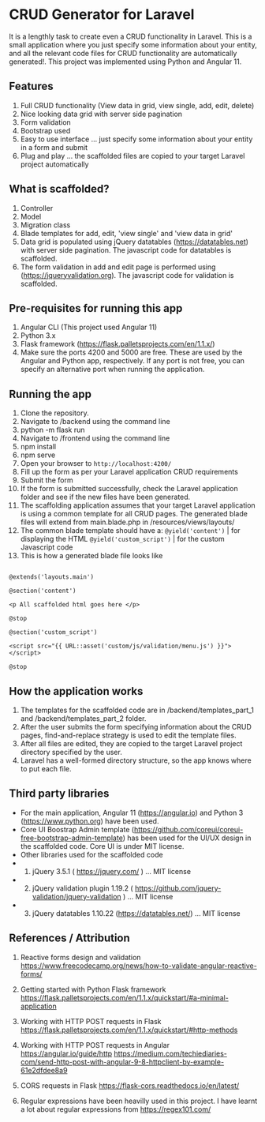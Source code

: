 # CRUD Generator for Laravel

It is a lengthly task to create even a CRUD functionality in Laravel. This is a small application where you just specify some information about your entity, and all the relevant code files for CRUD functionality are automatically generated!.
This project was implemented using Python and Angular 11.

## Features 
1. Full CRUD functionality (View data in grid, view single, add, edit, delete)
2. Nice looking data grid with server side pagination
3. Form validation
4. Bootstrap used
5. Easy to use interface ... just specify some information about your entity in a form and submit
6. Plug and play ... the scaffolded files are copied to your target Laravel project automatically

## What is scaffolded?
1. Controller
2. Model
3. Migration class
4. Blade templates for add, edit, 'view single' and 'view data in grid'
5. Data grid is populated using jQuery datatables (https://datatables.net) with server side pagination. The javascript code for datatables is scaffolded.
6. The form validation in add and edit page is performed using (https://jqueryvalidation.org). The javascript code for validation is scaffolded.

## Pre-requisites for running this app

1. Angular CLI (This project used Angular 11)
2. Python 3.x
3. Flask framework (https://flask.palletsprojects.com/en/1.1.x/)
4. Make sure the ports 4200 and 5000 are free. These are used by the Angular and Python app, respectively. If any port is not free, you can specify an alternative port when running the application.

## Running the app

1. Clone the repository.
2. Navigate to <project directory>/backend using the command line
3. python -m flask run
4. Navigate to <project directory>/frontend using the command line
5. npm install
6. npm serve
7. Open your browser to `http://localhost:4200/`
8. Fill up the form as per your Laravel application CRUD requirements
9. Submit the form
10. If the form is submitted successfully, check the Laravel application folder and see if the new files have been generated.
11. The scaffolding application assumes that your target Laravel application is using a common template for all CRUD pages. The generated blade files will extend from main.blade.php in <laravel app>/resources/views/layouts/
12. The common blade template should have a: 
`@yield('content')`  | for displaying the HTML
`@yield('custom_script')` | for the custom Javascript code
13. This is how a generated blade file looks like

```blade

@extends('layouts.main')

@section('content')

<p All scaffolded html goes here </p>

@stop

@section('custom_script')

<script src="{{ URL::asset('custom/js/validation/menu.js') }}"></script>

@stop

```

## How the application works

1. The templates for the scaffolded code are in <project directory>/backend/templates_part_1 and <project directory>/backend/templates_part_2 folder.
2. After the user submits the form specifying information about the CRUD pages, find-and-replace strategy is used to edit the template files.
3. After all files are edited, they are copied to the target Laravel project directory specified by the user.
4. Laravel has a well-formed directory structure, so the app knows where to put each file.

## Third party libraries

- For the main application, Angular 11 (https://angular.io) and Python 3 (https://www.python.org) have been used.
- Core UI Boostrap Admin template (https://github.com/coreui/coreui-free-bootstrap-admin-template) has been used for the UI/UX design in the scaffolded code. Core UI is under MIT license.
- Other libraries used for the scaffolded code
- 1. jQuery 3.5.1 ( https://jquery.com/ ) ... MIT license
- 2. jQuery validation plugin 1.19.2 ( https://github.com/jquery-validation/jquery-validation ) ... MIT license
- 3. jQuery datatables 1.10.22 (https://datatables.net/) ... MIT license

## References / Attribution

1. Reactive forms design and validation
    https://www.freecodecamp.org/news/how-to-validate-angular-reactive-forms/

2. Getting started with Python Flask framework
    https://flask.palletsprojects.com/en/1.1.x/quickstart/#a-minimal-application

3. Working with HTTP POST requests in Flask
    https://flask.palletsprojects.com/en/1.1.x/quickstart/#http-methods

4. Working with HTTP POST requests in Angular
    https://angular.io/guide/http
    https://medium.com/techiediaries-com/send-http-post-with-angular-9-8-httpclient-by-example-61e2dfdee8a9

5. CORS requests in Flask
    https://flask-cors.readthedocs.io/en/latest/

6. Regular expressions have been heavilly used in this project. I have learnt a lot about regular expressions from
    https://regex101.com/    

